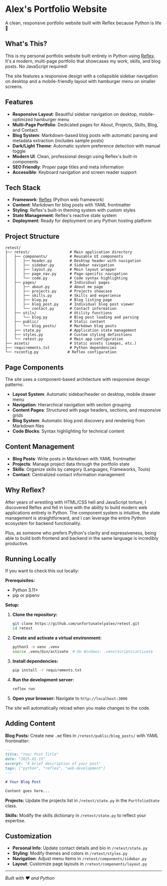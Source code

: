# Alex's Portfolio Website

A clean, responsive portfolio website built with Reflex because Python is life 🐍

## What's This?

This is my personal portfolio website built entirely in Python using [Reflex](https://reflex.dev). It's a modern, multi-page portfolio that showcases my work, skills, and blog posts. No JavaScript required!

The site features a responsive design with a collapsible sidebar navigation on desktop and a mobile-friendly layout with hamburger menu on smaller screens.

## Features

- **Responsive Layout**: Beautiful sidebar navigation on desktop, mobile-optimized hamburger menu
- **Multi-Page Portfolio**: Dedicated pages for About, Projects, Skills, Blog, and Contact
- **Blog System**: Markdown-based blog posts with automatic parsing and metadata extraction (includes sample posts)
- **Dark/Light Theme**: Automatic system preference detection with manual toggle
- **Modern UI**: Clean, professional design using Reflex's built-in components
- **SEO Friendly**: Proper page titles and meta information
- **Accessible**: Keyboard navigation and screen reader support

## Tech Stack

- **Framework**: [Reflex](https://reflex.dev) (Python web framework)
- **Content**: Markdown for blog posts with YAML frontmatter
- **Styling**: Reflex's built-in theming system with custom styles
- **State Management**: Reflex's reactive state system
- **Deployment**: Ready for deployment on any Python hosting platform

## Project Structure

```
retest/
├── retest/                  # Main application directory
│   ├── components/          # Reusable UI components
│   │   ├── header.py        # Desktop header with navigation
│   │   ├── sidebar.py       # Sidebar navigation
│   │   ├── layout.py        # Main layout wrapper
│   │   ├── page_nav.py      # Page-specific navigation
│   │   └── code.py          # Code syntax highlighting
│   ├── pages/               # Individual pages
│   │   ├── about.py         # About me page
│   │   ├── projects.py      # Projects showcase
│   │   ├── skills.py        # Skills and experience
│   │   ├── blog.py          # Blog listing page
│   │   ├── blog_post.py     # Individual blog post viewer
│   │   └── contact.py       # Contact information
│   ├── utils/               # Utility functions
│   │   └── blog.py          # Blog post loading and parsing
│   ├── public/              # Static content
│   │   └── blog_posts/      # Markdown blog posts
│   ├── state.py             # Application state management
│   ├── styles.py            # Custom styling definitions
│   └── retest.py            # Main app configuration
├── assets/                  # Static assets (images, etc.)
├── requirements.txt         # Python dependencies
└── rxconfig.py             # Reflex configuration
```

## Page Components

The site uses a component-based architecture with responsive design patterns:

- **Layout System**: Automatic sidebar/header on desktop, mobile drawer menu
- **Navigation**: Hierarchical navigation with section grouping
- **Content Pages**: Structured with page headers, sections, and responsive grids
- **Blog System**: Automatic blog post discovery and rendering from Markdown files
- **Code Blocks**: Syntax highlighting for technical content

## Content Management

- **Blog Posts**: Write posts in Markdown with YAML frontmatter
- **Projects**: Manage project data through the portfolio state
- **Skills**: Organize skills by category (Languages, Frameworks, Tools)
- **Contact**: Centralized contact information management

## Why Reflex?

After years of wrestling with HTML/CSS hell and JavaScript torture, I discovered Reflex and fell in love with the ability to build modern web applications entirely in Python. The component system is intuitive, the state management is straightforward, and I can leverage the entire Python ecosystem for backend functionality.

Plus, as someone who prefers Python's clarity and expressiveness, being able to build both frontend and backend in the same language is incredibly productive.

## Running Locally

If you want to check this out locally:

**Prerequisites:**
- Python 3.11+ 
- pip or pipenv

**Setup:**

1. **Clone the repository:**
   ```bash
   git clone https://github.com/unfortunatelyalex/retest.git
   cd retest
   ```

2. **Create and activate a virtual environment:**
   ```bash
   python3 -m venv .venv
   source .venv/bin/activate  # On Windows: .venv\Scripts\activate
   ```

3. **Install dependencies:**
   ```bash
   pip install -r requirements.txt
   ```

4. **Run the development server:**
   ```bash
   reflex run
   ```

5. **Open your browser:**
   Navigate to `http://localhost:3000`

The site will automatically reload when you make changes to the code.

## Adding Content

**Blog Posts:**
Create new `.md` files in `/retest/public/blog_posts/` with YAML frontmatter:

```markdown
---
title: "Your Post Title"
date: "2025-01-15"
excerpt: "A brief description of your post"
tags: ["python", "reflex", "web-development"]
---

# Your Blog Post

Content goes here...
```

**Projects:**
Update the projects list in `/retest/state.py` in the `PortfolioState` class.

**Skills:**
Modify the skills dictionary in `/retest/state.py` to reflect your expertise.

## Customization

- **Personal Info**: Update contact details and bio in `/retest/state.py`
- **Styling**: Modify themes and colors in `/retest/styles.py`
- **Navigation**: Adjust menu items in `/retest/components/sidebar.py`
- **Layout**: Customize page layouts in `/retest/components/layout.py`

---

*Built with ❤️ and Python*
